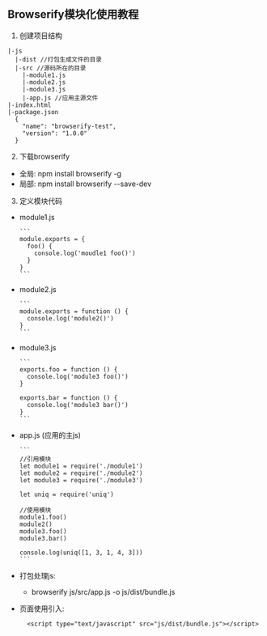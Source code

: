 ## Browserify模块化使用教程
1. 创建项目结构
  
  ```
  |-js
    |-dist //打包生成文件的目录
    |-src //源码所在的目录
      |-module1.js
      |-module2.js
      |-module3.js
      |-app.js //应用主源文件
  |-index.html
  |-package.json
    {
      "name": "browserify-test",
      "version": "1.0.0"
    }
  ```
2. 下载browserify
  * 全局: npm install browserify -g
  * 局部: npm install browserify --save-dev
3. 定义模块代码
  * module1.js
	    
	    ```
	    module.exports = {
	      foo() {
	        console.log('moudle1 foo()')
	      }
	    }
	    ```
  * module2.js
	    
	    ```
	    module.exports = function () {
	      console.log('module2()')
	    }
	    ```
  * module3.js
	    
	    ```
	    exports.foo = function () {
	      console.log('module3 foo()')
	    }
	    
	    exports.bar = function () {
	      console.log('module3 bar()')
	    }
	    ```
  * app.js (应用的主js)
    
	    ```
	    //引用模块
	    let module1 = require('./module1')
	    let module2 = require('./module2')
	    let module3 = require('./module3')
	    
	    let uniq = require('uniq')
	    
	    //使用模块
	    module1.foo()
	    module2()
	    module3.foo()
	    module3.bar()
	    
	    console.log(uniq([1, 3, 1, 4, 3]))
	    ```
* 打包处理js:
  * browserify js/src/app.js -o js/dist/bundle.js
* 页面使用引入:
  		
  ```
  	<script type="text/javascript" src="js/dist/bundle.js"></script> 
  ```